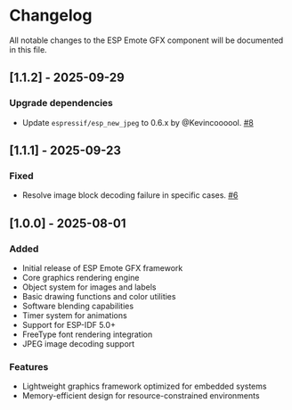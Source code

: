 # Changelog

All notable changes to the ESP Emote GFX component will be documented in this file.

## [1.1.2] - 2025-09-29

### Upgrade dependencies
- Update `espressif/esp_new_jpeg` to 0.6.x by @Kevincoooool. [#8](https://github.com/espressif2022/esp_emote_gfx/pull/8)

## [1.1.1] - 2025-09-23

### Fixed
- Resolve image block decoding failure in specific cases. [#6](https://github.com/espressif2022/esp_emote_gfx/issues/6)

## [1.0.0] - 2025-08-01

### Added
- Initial release of ESP Emote GFX framework
- Core graphics rendering engine
- Object system for images and labels
- Basic drawing functions and color utilities
- Software blending capabilities
- Timer system for animations
- Support for ESP-IDF 5.0+
- FreeType font rendering integration
- JPEG image decoding support

### Features
- Lightweight graphics framework optimized for embedded systems
- Memory-efficient design for resource-constrained environments
